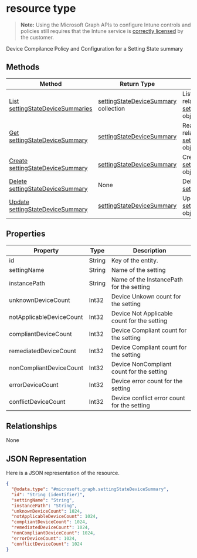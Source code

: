 ﻿#  resource type

> **Note:** Using the Microsoft Graph APIs to configure Intune controls and policies still requires that the Intune service is [correctly licensed](https://go.microsoft.com/fwlink/?linkid=839381) by the customer.

Device Compilance Policy and Configuration for a Setting State summary
## Methods
|Method|Return Type|Description|
|---|---|---|
|[List settingStateDeviceSummaries](../api/intune_deviceconfig_settingstatedevicesummary_list.md)|[settingStateDeviceSummary](../resources/intune_deviceconfig_settingstatedevicesummary.md) collection|List properties and relationships of the [settingStateDeviceSummary](../resources/intune_deviceconfig_settingstatedevicesummary.md) objects.|
|[Get settingStateDeviceSummary](../api/intune_deviceconfig_settingstatedevicesummary_get.md)|[settingStateDeviceSummary](../resources/intune_deviceconfig_settingstatedevicesummary.md)|Read properties and relationships of the [settingStateDeviceSummary](../resources/intune_deviceconfig_settingstatedevicesummary.md) object.|
|[Create settingStateDeviceSummary](../api/intune_deviceconfig_settingstatedevicesummary_create.md)|[settingStateDeviceSummary](../resources/intune_deviceconfig_settingstatedevicesummary.md)|Create a new [settingStateDeviceSummary](../resources/intune_deviceconfig_settingstatedevicesummary.md) object.|
|[Delete settingStateDeviceSummary](../api/intune_deviceconfig_settingstatedevicesummary_delete.md)|None|Deletes a [settingStateDeviceSummary](../resources/intune_deviceconfig_settingstatedevicesummary.md).|
|[Update settingStateDeviceSummary](../api/intune_deviceconfig_settingstatedevicesummary_update.md)|[settingStateDeviceSummary](../resources/intune_deviceconfig_settingstatedevicesummary.md)|Update the properties of a [settingStateDeviceSummary](../resources/intune_deviceconfig_settingstatedevicesummary.md) object.|

## Properties
|Property|Type|Description|
|---|---|---|
|id|String|Key of the entity.|
|settingName|String|Name of the setting|
|instancePath|String|Name of the InstancePath for the setting|
|unknownDeviceCount|Int32|Device Unkown count for the setting|
|notApplicableDeviceCount|Int32|Device Not Applicable count for the setting|
|compliantDeviceCount|Int32|Device Compliant count for the setting|
|remediatedDeviceCount|Int32|Device Compliant count for the setting|
|nonCompliantDeviceCount|Int32|Device NonCompliant count for the setting|
|errorDeviceCount|Int32|Device error count for the setting|
|conflictDeviceCount|Int32|Device conflict error count for the setting|

## Relationships
None
## JSON Representation
Here is a JSON representation of the resource.
<!-- {
  "blockType": "resource",
  "keyProperty": "id",
  "@odata.type": "microsoft.graph.settingStateDeviceSummary"
}
-->
```json
{
  "@odata.type": "#microsoft.graph.settingStateDeviceSummary",
  "id": "String (identifier)",
  "settingName": "String",
  "instancePath": "String",
  "unknownDeviceCount": 1024,
  "notApplicableDeviceCount": 1024,
  "compliantDeviceCount": 1024,
  "remediatedDeviceCount": 1024,
  "nonCompliantDeviceCount": 1024,
  "errorDeviceCount": 1024,
  "conflictDeviceCount": 1024
}
```



